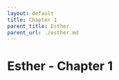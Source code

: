 ```yaml
---
layout: default
title: Chapter 1
parent_title: Esther
parent_url: ./esther.md
---
```


# Esther - Chapter 1
